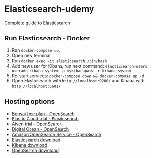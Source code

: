 # Elasticsearch-udemy
Complete guide to Elasticsearch

## Run Elasticsearch - Docker
1. Run ```docker-compose up```.
2. Open new terminal.
3. Run ```docker exec -it elasticsearch /bin/bash```
4. Add new user for Kibana, run next command: ```elasticsearch-users useradd kibana_system -p mykibanapass -r kibana_system```
5. Re-start services: ```docker-compose down && docker-compose up -d```
6. Open Elasticsearch with ```http://localhost:9200/``` and Kibana with ```http://localhost:5601/```

## Hosting options
- [Bonsai free plan - OpenSearch](https://bonsai.io/partner/bo-andersen-udemy)
- [Elastic Cloud trial - Elasticsearch](https://www.elastic.co/cloud/cloud-trial-overview?utm_source=udemy&utm_medium=referral&utm_campaign=udemy-guide-to-es-gc)
- [Aiven trial - OpenSearch](https://aiven.io/opensearch)
- [Digital Ocean - OpenSearch](https://www.digitalocean.com/products/managed-databases-opensearch)
- [Amazon OpenSearch Service - OpenSearch](https://aws.amazon.com/opensearch-service/)
- [Elasticsearch download](https://www.elastic.co/downloads/elasticsearch)
- [Kibana download](https://www.elastic.co/downloads/kibana)
- [OpenSearch download](https://opensearch.org/downloads.html)
